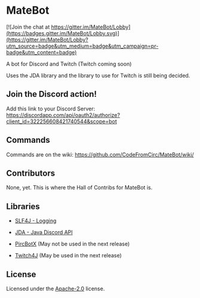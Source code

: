 # MateBot

[![Join the chat at https://gitter.im/MateBot/Lobby](https://badges.gitter.im/MateBot/Lobby.svg)](https://gitter.im/MateBot/Lobby?utm_source=badge&utm_medium=badge&utm_campaign=pr-badge&utm_content=badge)


A bot for Discord and Twitch (Twitch coming soon)

Uses the JDA library and the library to use for Twitch is still being decided.


## Join the Discord action!

Add this link to your Discord Server: https://discordapp.com/api/oauth2/authorize?client_id=322256608421740544&scope=bot

## Commands
Commands are on the wiki: https://github.com/CodeFromCirc/MateBot/wiki/


## Contributors
None, yet. This is where the Hall of Contribs for MateBot is. 

## Libraries

* [SLF4J - Logging](https://www.slf4j.org/)

* [JDA - Java Discord API](https://github.com/dv8fromtheworld/jda)

* [PircBotX](https://github.com/thelq/pircbotx) (May not be used in the next release)

* [Twitch4J](https://github.com/philipheuer/twitch4j) (May be used in the next release)


## License

Licensed under the [Apache-2.0](https://github.com/CodeFromCirc/MateBot/blob/master/LICENSE) license.
